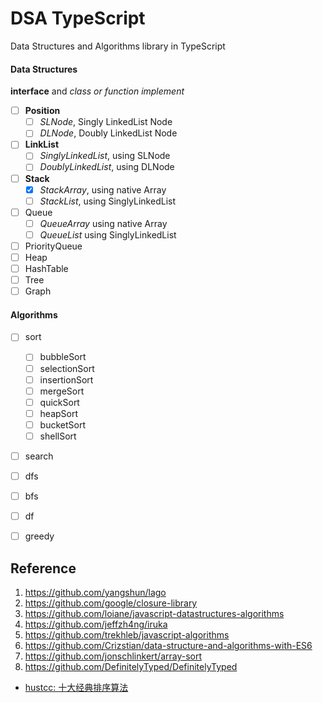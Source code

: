 # DSA TypeScript

Data Structures and Algorithms library in TypeScript

#### Data Structures

**interface** and *class or function implement*

- [ ] **Position**
    - [ ] *SLNode*, Singly LinkedList Node
    - [ ] *DLNode*, Doubly LinkedList Node
- [ ] **LinkList**
    - [ ] *SinglyLinkedList*, using SLNode
    - [ ] *DoublyLinkedList*, using DLNode
- [ ] **Stack**
    - [x] *StackArray*, using native Array
    - [ ] *StackList*, using SinglyLinkedList
- [ ] Queue
    - [ ] *QueueArray* using native Array
    - [ ] *QueueList* using SinglyLinkedList
- [ ] PriorityQueue
- [ ] Heap
- [ ] HashTable
- [ ] Tree
- [ ] Graph

#### Algorithms

- [ ] sort
    - [ ] bubbleSort
    - [ ] selectionSort
    - [ ] insertionSort
    - [ ] mergeSort
    - [ ] quickSort
    - [ ] heapSort
    - [ ] bucketSort
    - [ ] shellSort
- [ ] search
- [ ] dfs
- [ ] bfs
- [ ] df
- [ ] greedy


## Reference

1. https://github.com/yangshun/lago
2. https://github.com/google/closure-library
3. https://github.com/loiane/javascript-datastructures-algorithms
4. https://github.com/jeffzh4ng/iruka
5. https://github.com/trekhleb/javascript-algorithms
6. https://github.com/Crizstian/data-structure-and-algorithms-with-ES6
7. https://github.com/jonschlinkert/array-sort
8. https://github.com/DefinitelyTyped/DefinitelyTyped

- [hustcc: 十大经典排序算法](https://sort.hust.cc/)